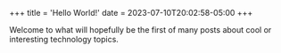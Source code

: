 +++
title = 'Hello World!'
date = 2023-07-10T20:02:58-05:00
+++

Welcome to what will hopefully be the first of many posts about cool or interesting technology topics.

